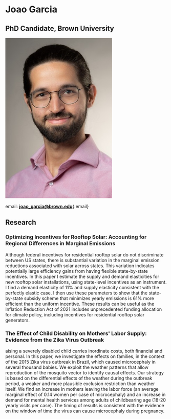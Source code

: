 # Joao Garcia

## PhD Candidate, Brown University

![](profile_pic.jpeg)

email: [**joao_garcia\@brown.edu**](mailto:joao_garcia@brown.edu){.email}

## Research

### Optimizing Incentives for Rooftop Solar: Accounting for Regional Differences in Marginal Emissions

Although federal incentives for residential rooftop solar do not discriminate between US states, there is substantial variation in the marginal emission reductions associated with solar across states. This variation indicates potentially large efficiency gains from having flexible state-by-state incentives. In this paper I estimate the supply and demand elasticities for new rooftop solar installations, using state-level incentives as an instrument. I find a demand elasticity of 11% and supply elasticity consistent with the perfectly elastic case. I then use these parameters to show that the state-by-state subsidy scheme that minimizes yearly emissions is 61% more efficient than the uniform incentive. These results can be useful as the Inflation Reduction Act of 2021 includes unprecedented funding allocation for climate policy, including incentives for residential rooftop solar generators.

### The Effect of Child Disability on Mothers' Labor Supply: Evidence from the Zika Virus Outbreak

aising a severely disabled child carries inordinate costs, both financial and personal. In this paper, we investigate the effects on families, in the context of the 2015 Zika virus outbreak in Brazil, which caused microcephaly in several thousand babies. We exploit the weather patterns that allow reproduction of the mosquito vector to identify causal effects. Our strategy is based on the differential effects of the weather during the outbreak period, a weaker and more plausible exclusion restriction than weather itself. We find an increase in mothers leaving the labor force (an average marginal effect of 0.14 women per case of microcephaly) and an increase in demand for mental health services among adults of childbearing age (18-20 yearly visits per case). The timing of results is consistent with the evidence on the window of time the virus can cause microcephaly during pregnancy.
